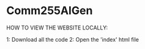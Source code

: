 # Comm255AIGen


HOW TO VIEW THE WEBSITE LOCALLY:

1: Download all the code
2: Open the 'index' html file
